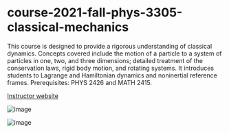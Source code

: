 # course-2021-fall-phys-3305-classical-mechanics
This course is designed to provide a rigorous understanding of classical dynamics. Concepts covered include the motion of a particle to a system of particles in one, two, and three dimensions; detailed treatment of the conservation laws, rigid body motion, and rotating systems. It introduces students to Lagrange and Hamiltonian dynamics and noninertial reference frames. Prerequisites: PHYS 2426 and MATH 2415.

[Instructor website](https://webapps.utrgv.edu/aa/dm/index.cfm?action=profile&user=andreas.hanke#courses)

![image](https://user-images.githubusercontent.com/6586811/121945907-ec768980-cd19-11eb-8cf1-26d5d12c7001.png)

![image](https://user-images.githubusercontent.com/6586811/121945937-f8624b80-cd19-11eb-9497-7bdbd9fc47ad.png)
